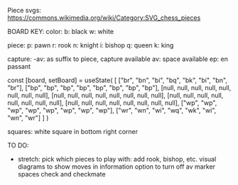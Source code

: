 Piece svgs:
https://commons.wikimedia.org/wiki/Category:SVG_chess_pieces



BOARD KEY:
color: 
b: black
w: white

piece: 
p: pawn
r: rook 
n: knight
i: bishop
q: queen
k: king

capture:
-av: as suffix to piece, capture available
av: space available
ep: en passant

const [board, setBoard] = useState(
    [
        ["br", "bn", "bi", "bq", "bk", "bi", "bn", "br"],
        ["bp", "bp", "bp", "bp", "bp", "bp", "bp", "bp"],
        [null, null, null, null, null, null, null, null],
        [null, null, null, null, null, null, null, null],
        [null, null, null, null, null, null, null, null],
        [null, null, null, null, null, null, null, null],
        ["wp", "wp", "wp", "wp", "wp", "wp", "wp", "wp"],
        ["wr", "wn", "wi", "wq", "wk", "wi", "wn", "wr"]
    ]
)

squares:
white square in bottom right corner




TO DO:


- stretch:
pick which pieces to play with: add rook, bishop, etc.
visual diagrams to show moves in information
option to turn off av marker spaces
check and checkmate

